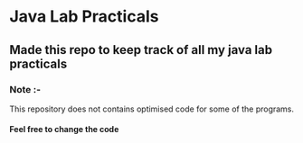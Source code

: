 # Java Lab Practicals

## Made this repo to keep track of all my java lab practicals

### Note :-

This repository does not contains optimised code for some of the programs.

#### Feel free to change the code
